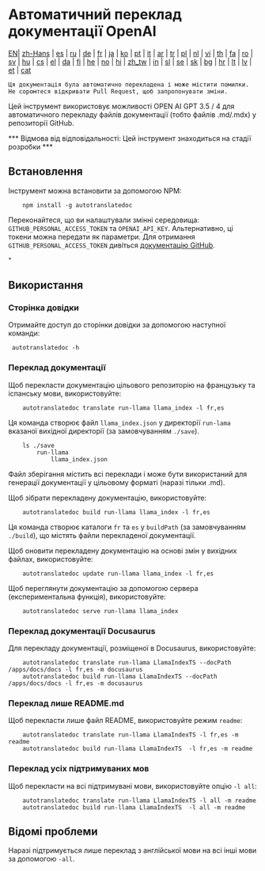
# Автоматичний переклад документації OpenAI

[EN](./README.md)| [zh-Hans](/i18n/README_zh-Hans.md) | [es](/i18n/README_es.md) | [ru](/i18n/README_ru.md) | [de](/i18n/README_de.md) | [fr](/i18n/README_fr.md) | [ja](/i18n/README_ja.md) | [ko](/i18n/README_ko.md) | [pt](/i18n/README_pt.md) | [it](/i18n/README_it.md) | [ar](/i18n/README_ar.md) | [tr](/i18n/README_tr.md) | [pl](/i18n/README_pl.md) | [nl](/i18n/README_nl.md) | [vi](/i18n/README_vi.md) | [th](/i18n/README_th.md) | [fa](/i18n/README_fa.md) | [ro](/i18n/README_ro.md) | [sv](/i18n/README_sv.md) | [hu](/i18n/README_hu.md) | [cs](/i18n/README_cs.md) | [el](/i18n/README_el.md) | [da](/i18n/README_da.md) | [fi](/i18n/README_fi.md) | [he](/i18n/README_he.md) | [no](/i18n/README_no.md) | [hi](/i18n/README_hi.md) | [zh_tw](/i18n/README_zh_tw.md) | [in](/i18n/README_in.md) | [sl](/i18n/README_sl.md) | [se](/i18n/README_se.md) | [sk](/i18n/README_sk.md) | [bg](/i18n/README_bg.md) | [hr](/i18n/README_hr.md) | [lt](/i18n/README_lt.md) | [lv](/i18n/README_lv.md) | [et](/i18n/README_et.md) | [cat](/i18n/README_cat.md) 

```Ця документація була автоматично перекладена і може містити помилки. Не соромтеся відкривати Pull Request, щоб запропонувати зміни.```


Цей інструмент використовує можливості OPEN AI GPT 3.5 / 4 для автоматичного перекладу файлів документації (тобто файлів .md/.mdx) у репозиторії GitHub.

*** Відмова від відповідальності: Цей інструмент знаходиться на стадії розробки ***


## Встановлення

Інструмент можна встановити за допомогою NPM:


```
    npm install -g autotranslatedoc
```

Переконайтеся, що ви налаштували змінні середовища: `GITHUB_PERSONAL_ACCESS_TOKEN` та `OPENAI_API_KEY`. Альтернативно, ці токени можна передати як параметри. Для отримання `GITHUB_PERSONAL_ACCESS_TOKEN` дивіться [документацію GitHub](https://docs.github.com/en/github/authenticating-to-github/creating-a-personal-access-token).


"
## Використання


### Сторінка довідки
Отримайте доступ до сторінки довідки за допомогою наступної команди:
```
 autotranslatedoc -h
```
### Переклад документації

Щоб перекласти документацію цільового репозиторію на французьку та іспанську мови, використовуйте:
```
    autotranslatedoc translate run-llama llama_index -l fr,es
```


Ця команда створює файл `llama_index.json` у директорії `run-lama` вказаної вихідної директорії (за замовчуванням `./save`).
```
    ls ./save
        run-llama
            llama_index.json 
```
Файл зберігання містить всі переклади і може бути використаний для генерації документації у цільовому форматі (наразі тільки .md).

Щоб зібрати перекладену документацію, використовуйте:

```
    autotranslatedoc build run-llama llama_index -l fr,es
```


Ця команда створює каталоги `fr` та `es` у `buildPath` (за замовчуванням `./build`), що містять файли перекладеної документації.

Щоб оновити перекладену документацію на основі змін у вихідних файлах, використовуйте:

```
    autotranslatedoc update run-llama llama_index -l fr,es
```


Щоб переглянути документацію за допомогою сервера (експериментальна функція), використовуйте:
```
    autotranslatedoc serve run-llama llama_index
```
### Переклад документації Docusaurus

Для перекладу документації, розміщеної в Docusaurus, використовуйте:

```
    autotranslatedoc translate run-llama LlamaIndexTS --docPath /apps/docs/docs -l fr,es -m docusaurus
    autotranslatedoc build run-llama LlamaIndexTS --docPath /apps/docs/docs -l fr,es -m docusaurus
```
### Переклад лише README.md

Щоб перекласти лише файл README, використовуйте режим `readme`:

```
    autotranslatedoc translate run-llama LlamaIndexTS -l fr,es -m readme
    autotranslatedoc build run-llama LlamaIndexTS  -l fr,es -m readme
```
### Переклад усіх підтримуваних мов

Щоб перекласти на всі підтримувані мови, використовуйте опцію `-l all`:

```
    autotranslatedoc translate run-llama LlamaIndexTS -l all -m readme
    autotranslatedoc build run-llama LlamaIndexTS  -l all -m readme
```
## Відомі проблеми

Наразі підтримується лише переклад з англійської мови на всі інші мови за допомогою `-all`.
